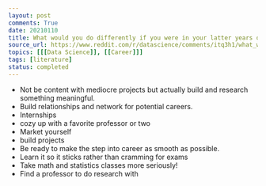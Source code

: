 ```yaml
---
layout: post
comments: True
date: 20210110
title: What would you do differently if you were in your latter years of college (junior-senior)
source_url: https://www.reddit.com/r/datascience/comments/itq3h1/what_would_you_do_differently_if_you_were_in_your/
topics: [[[Data Science]], [[Career]]]
tags: [literature]
status: completed
---
```


-   Not be content with mediocre projects but actually build and research something meaningful.
-   Build relationships and network for potential careers.
-   Internships
-   cozy up with a favorite professor or two
-   Market yourself
-   build projects
-   Be ready to make the step into career as smooth as possible.
-   Learn it so it sticks rather than cramming for exams
-   Take math and statistics classes more seriously!
-   Find a professor to do research with
